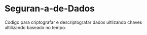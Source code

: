 # Seguran-a-de-Dados
Codigo para criptografar e descriptografar dados ultlizando chaves ultilizando baseado no tempo.
